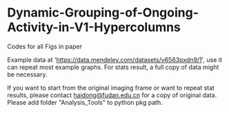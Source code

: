 # Dynamic-Grouping-of-Ongoing-Activity-in-V1-Hypercolumns
Codes for all Figs in paper

Example data at 'https://data.mendeley.com/datasets/v6563pxdn9/1', use it can repeat most example graphs.
For stats result, a full copy of data might be necessary.


If you want to start from the original imaging frame or want to repeat stat results, please contact haidong@fudan.edu.cn for a copy of original data.
Please add folder "Analysis_Tools" to python pkg path.

